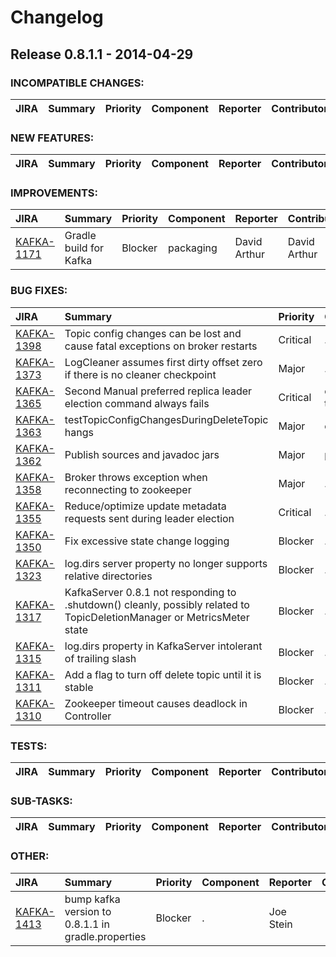 
<!---
# Licensed to the Apache Software Foundation (ASF) under one
# or more contributor license agreements.  See the NOTICE file
# distributed with this work for additional information
# regarding copyright ownership.  The ASF licenses this file
# to you under the Apache License, Version 2.0 (the
# "License"); you may not use this file except in compliance
# with the License.  You may obtain a copy of the License at
#
#     http://www.apache.org/licenses/LICENSE-2.0
#
# Unless required by applicable law or agreed to in writing, software
# distributed under the License is distributed on an "AS IS" BASIS,
# WITHOUT WARRANTIES OR CONDITIONS OF ANY KIND, either express or implied.
# See the License for the specific language governing permissions and
# limitations under the License.
-->
# Changelog

## Release 0.8.1.1 - 2014-04-29

### INCOMPATIBLE CHANGES:

| JIRA | Summary | Priority | Component | Reporter | Contributor |
|:---- |:---- | :--- |:---- |:---- |:---- |


### NEW FEATURES:

| JIRA | Summary | Priority | Component | Reporter | Contributor |
|:---- |:---- | :--- |:---- |:---- |:---- |


### IMPROVEMENTS:

| JIRA | Summary | Priority | Component | Reporter | Contributor |
|:---- |:---- | :--- |:---- |:---- |:---- |
| [KAFKA-1171](https://issues.apache.org/jira/browse/KAFKA-1171) | Gradle build for Kafka |  Blocker | packaging | David Arthur | David Arthur |


### BUG FIXES:

| JIRA | Summary | Priority | Component | Reporter | Contributor |
|:---- |:---- | :--- |:---- |:---- |:---- |
| [KAFKA-1398](https://issues.apache.org/jira/browse/KAFKA-1398) | Topic config changes can be lost and cause fatal exceptions on broker restarts |  Critical | . | Joel Koshy | Jay Kreps |
| [KAFKA-1373](https://issues.apache.org/jira/browse/KAFKA-1373) | LogCleaner assumes first dirty offset zero if there is no cleaner checkpoint |  Major | . | Joel Koshy | Joel Koshy |
| [KAFKA-1365](https://issues.apache.org/jira/browse/KAFKA-1365) | Second Manual preferred replica leader election command always fails |  Critical | controller, tools | Ryan Berdeen | Neha Narkhede |
| [KAFKA-1363](https://issues.apache.org/jira/browse/KAFKA-1363) | testTopicConfigChangesDuringDeleteTopic hangs |  Major | core | Jun Rao | Timothy Chen |
| [KAFKA-1362](https://issues.apache.org/jira/browse/KAFKA-1362) | Publish sources and javadoc jars |  Major | packaging | Stevo Slavic | Joel Koshy |
| [KAFKA-1358](https://issues.apache.org/jira/browse/KAFKA-1358) | Broker throws exception when reconnecting to zookeeper |  Major | . | Timothy Chen | Timothy Chen |
| [KAFKA-1355](https://issues.apache.org/jira/browse/KAFKA-1355) | Reduce/optimize update metadata requests sent during leader election |  Critical | . | Joel Koshy |  |
| [KAFKA-1350](https://issues.apache.org/jira/browse/KAFKA-1350) | Fix excessive state change logging |  Blocker | . | Joel Koshy | Neha Narkhede |
| [KAFKA-1323](https://issues.apache.org/jira/browse/KAFKA-1323) | log.dirs server property no longer supports relative directories |  Blocker | . | Joel Koshy |  |
| [KAFKA-1317](https://issues.apache.org/jira/browse/KAFKA-1317) | KafkaServer 0.8.1 not responding to .shutdown() cleanly, possibly related to TopicDeletionManager or MetricsMeter state |  Blocker | . | Brent Bradbury | Timothy Chen |
| [KAFKA-1315](https://issues.apache.org/jira/browse/KAFKA-1315) | log.dirs property in KafkaServer intolerant of trailing slash |  Blocker | . | Brent Bradbury | Timothy Chen |
| [KAFKA-1311](https://issues.apache.org/jira/browse/KAFKA-1311) | Add a flag to turn off delete topic until it is stable |  Blocker | . | Neha Narkhede | Neha Narkhede |
| [KAFKA-1310](https://issues.apache.org/jira/browse/KAFKA-1310) | Zookeeper timeout causes deadlock in Controller |  Blocker | . | Fedor Korotkiy | Neha Narkhede |


### TESTS:

| JIRA | Summary | Priority | Component | Reporter | Contributor |
|:---- |:---- | :--- |:---- |:---- |:---- |


### SUB-TASKS:

| JIRA | Summary | Priority | Component | Reporter | Contributor |
|:---- |:---- | :--- |:---- |:---- |:---- |


### OTHER:

| JIRA | Summary | Priority | Component | Reporter | Contributor |
|:---- |:---- | :--- |:---- |:---- |:---- |
| [KAFKA-1413](https://issues.apache.org/jira/browse/KAFKA-1413) | bump kafka version to 0.8.1.1 in gradle.properties |  Blocker | . | Joe Stein |  |


